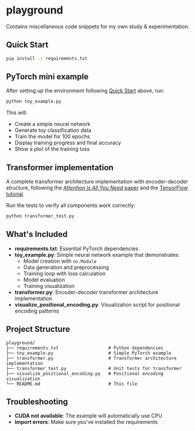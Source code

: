 # playground

Contains miscellaneous code snippets for my own study & experimentation.

## Quick Start

```bash
pip install -r requirements.txt
```

## PyTorch mini example

After setting up the environment following [Quick Start](#quick-start) above, run:

```bash
python toy_example.py
```

This will:

- Create a simple neural network
- Generate toy classification data
- Train the model for 100 epochs
- Display training progress and final accuracy
- Show a plot of the training loss

## Transformer implementation

A complete transformer architecture implementation with encoder-decoder structure, following the
[_Attention Is All You Need_ paper](https://arxiv.org/abs/1706.03762) and the
[TensorFlow tutorial](https://www.tensorflow.org/text/tutorials/transformer).

Run the tests to verify all components work correctly:

```bash
python transformer_test.py
```

## What's Included

- **requirements.txt**: Essential PyTorch dependencies
- **toy_example.py**: Simple neural network example that demonstrates:
  - Model creation with `nn.Module`
  - Data generation and preprocessing
  - Training loop with loss calculation
  - Model evaluation
  - Training visualization
- **transformer.py**: Encoder-decoder transformer architecture implementation
- **visualize_positional_encoding.py**: Visualization script for positional encoding patterns

## Project Structure

```
playground/
├── requirements.txt                   # Python dependencies
├── toy_example.py                     # Simple PyTorch example
├── transformer.py                     # Transformer architecture implementation
├── transformer_test.py                # Unit tests for transformer
├── visualize_positional_encoding.py   # Positional encoding visualization
└── README.md                          # This file
```

## Troubleshooting

- **CUDA not available**: The example will automatically use CPU
- **Import errors**: Make sure you've installed the requirements
